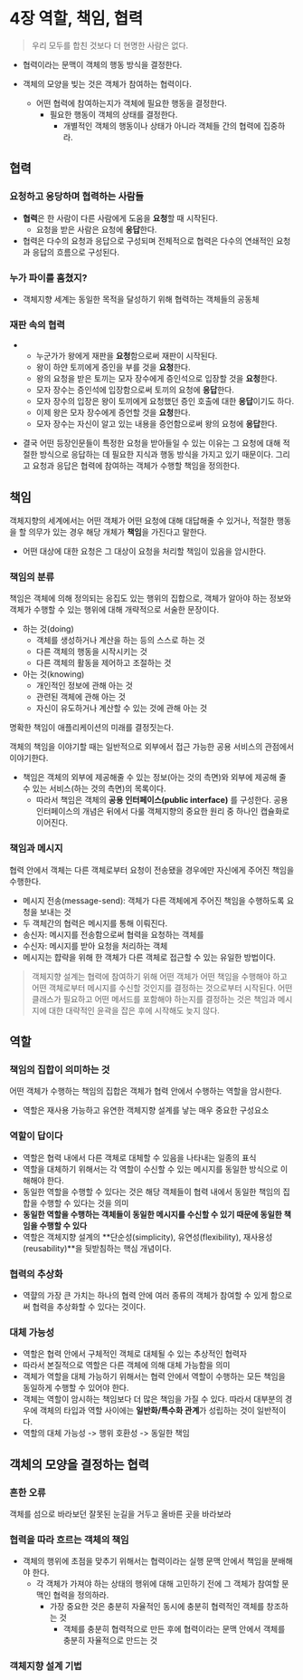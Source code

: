 # 4장 역할, 책임, 협력

> 우리 모두를 합친 것보다 더 현명한 사람은 없다.

- 협력이라는 문맥이 객체의 행동 방식을 결정한다.

- 객체의 모양을 빚는 것은 객체가 참여하는 협력이다.
  - 어떤 협력에 참여하는지가 객체에 필요한 행동을 결정한다.
    - 필요한 행동이 객체의 상태를 결정한다.
      - 개별적인 객체의 행동이나 상태가 아니라 객체들 간의 협력에 집중하라.

## 협력

### 요청하고 응당하며 협력하는 사람들

- **협력**은 한 사람이 다른 사람에게 도움을 **요청**할 때 시작된다. 
  - 요청을 받은 사람은 요청에 **응답**한다.
- 협력은 다수의 요청과 응답으로 구성되며 전체적으로 협력은 다수의 연쇄적인 요청과 응답의 흐름으로 구성된다.

### 누가 파이를 훔쳤지?
- 객체지향 세계는 동일한 목적을 달성하기 위해 협력하는 객체들의 공동체

### 재판 속의 협력

-
  - 누군가가 왕에게 재판을 **요청**함으로써 재판이 시작된다.
  - 왕이 하얀 토끼에게 증인을 부를 것을 **요청**한다.
  - 왕의 요청을 받은 토끼는 모자 장수에게 증인석으로 입장할 것을 **요청**한다.
  - 모자 장수는 증인석에 입장함으로써 토끼의 요청에 **응답**한다.
  - 모자 장수의 입장은 왕이 토끼에게 요청했던 증인 호출에 대한 **응답**이기도 하다.
  - 이제 왕은 모자 장수에게 증언할 것을 **요청**한다.
  - 모자 장수는 자신이 알고 있는 내용을 증언함으로써 왕의 요청에 **응답**한다.

- 결국 어떤 등장인문들이 특정한 요청을 받아들일 수 있는 이유는 그 요청에 대해 적절한 방식으로 응답하는 데 필요한 지식과
행동 방식을 가지고 있기 때문이다. 그리고 요청과 응답은 협력에 참여하는 객체가 수행할 책임을 정의한다.

## 책임
객체지향의 세계에서는 어떤 객체가 어떤 요청에 대해 대답해줄 수 있거나, 적절한 행동을 할 의무가 있는 경우
해당 개체가 **책임**을 가진다고 말한다. 
- 어떤 대상에 대한 요청은 그 대상이 요청을 처리할 책임이 있음을 암시한다.

### 책임의 분류
책임은 객체에 의해 정의되는 응집도 있는 행위의 집합으로, 객체가 알아야 하는 정보와 객체가 수행할 수 있는 행위에 대해 개략적으로
서술한 문장이다.

- 하는 것(doing)
  - 객체를 생성하거나 계산을 하는 등의 스스로 하는 것
  - 다른 객체의 행동을 시작시키는 것
  - 다른 객체의 활동을 제어하고 조절하는 것
- 아는 것(knowing)
  - 개인적인 정보에 관해 아는 것
  - 관련된 객체에 관해 아는 것
  - 자신이 유도하거나 계산할 수 있는 것에 관해 아는 것

명확한 책임이 애플리케이션의 미래를 결정짓는다.

객체의 책임을 이야기할 때는 일반적으로 외부에서 접근 가능한 공용 서비스의 관점에서 이야기한다.
- 책임은 객체의 외부에 제공해줄 수 있는 정보(아는 것의 측면)와 외부에 제공해 줄 수 있는 서비스(하는 것의 측면)의 목록이다.
  - 따라서 책임은 객체의 **공용 인터페이스(public interface)** 를 구성한다. 공용 인터페이스의 개념은 뒤에서 다룰
객체지향의 중요한 원리 중 하나인 캡슐화로 이어진다.

### 책임과 메시지
협력 안에서 객체는 다른 객체로부터 요청이 전송됐을 경우에만 자신에게 주어진 책임을 수행한다.

- 메시지 전송(message-send): 객체가 다른 객체에게 주어진 책임을 수행하도록 요청을 보내는 것
- 두 객체간의 협력은 메시지를 통해 이뤄진다.
- 송신자: 메시지를 전송함으로써 협력을 요청하는 객체를
- 수신자: 메시지를 받아 요청을 처리하는 객체
- 메시지는 햡략을 위해 한 객체가 다른 객체로 접근할 수 있는 유일한 방법이다.

> 객체지향 설계는 협력에 참여하기 위해 어떤 객체가 어떤 책임을 수행해야 하고 어떤 객체로부터 메시지를 수신할 것인지를
> 결정하는 것으로부터 시작된다. 어떤 클래스가 필요하고 어떤 메서드를 포함해야 하는지를 결정하는 것은 책임과 메시지에 대한
> 대략적인 윤곽을 잡은 후에 시작해도 늦지 않다.

## 역할

### 책임의 집합이 의미하는 것
어떤 객체가 수행하는 책임의 집합은 객체가 협력 안에서 수행하는 역할을 암시한다.
- 역할은 재사용 가능하고 유연한 객체지향 설계를 낳는 매우 중요한 구성요소

### 역할이 답이다
- 역할은 협력 내에서 다른 객체로 대체할 수 있음을 나타내는 일종의 표식
- 역할을 대체하기 위해서는 각 역할이 수신할 수 있는 메시지를 동일한 방식으로 이해해야 한다.
- 동일한 역할을 수행할 수 있다는 것은 해당 객체들이 협력 내에서 동일한 책임의 집합을 수행할 수 있다는 것을 의미
- **동일한 역할을 수행하는 객체들이 동일한 메시지를 수신할 수 있기 때문에 동일한 책임을 수행할 수 있다**
- 역할은 객체지향 설계의 **단순성(simplicity), 유연성(flexibility), 재사용성(reusability)**을 뒷받침하는 핵심 개념이다.

### 협력의 추상화
- 역햘의 가장 큰 가치는 하나의 협력 안에 여러 종류의 객체가 참여할 수 있게 함으로써 협력을 추상화할 수 있다는 것이다.

### 대체 가능성
- 역할은 협력 안에서 구체적인 객체로 대체될 수 있는 추상적인 협력자
- 따라서 본질적으로 역할은 다른 객체에 의해 대체 가능함을 의미
- 객체가 역할을 대체 가능하기 위해서는 협력 안에서 역할이 수행하는 모든 책임을 동일하게 수행할 수 있어야 한다.
- 객체는 역할이 암시하는 책임보다 더 많은 책임을 가질 수 있다. 따라서 대부분의 경우에 객체의 타입과
역할 사이에는 **일반화/특수화 관계**가 성립하는 것이 일반적이다.
- 역할의 대체 가능성 -> 행위 호환성 -> 동일한 책임

## 객체의 모양을 결정하는 협력

### 흔한 오류
객체를 섬으로 바라보던 잘못된 눈길을 거두고 올바른 곳을 바라보라

### 협력을 따라 흐르는 객체의 책임
- 객체의 행위에 초점을 맞추기 위해서는 협력이라는 실행 문맥 안에서 책임을 분배해야 한다.
  - 각 객체가 가져야 하는 상태의 행위에 대해 고민하기 전에 그 객체가 참여할 문맥인 협력을 정의하라.
    - 가장 중요한 것은 충분히 자율적인 동시에 충분히 협력적인 객체를 창조하는 것
      - 객체를 충분히 협력적으로 만든 후에 협력이라는 문맥 안에서 객체를 충분히 자율적으로 만드는 것

### 객체지향 설계 기법
